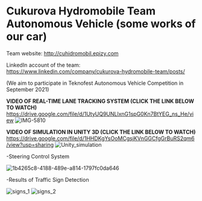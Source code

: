 # Cukurova Hydromobile Team Autonomous Vehicle (some works of our car) 
Team website: http://cuhidromobil.epizy.com 

LinkedIn account of the team: https://www.linkedin.com/company/cukurova-hydromobile-team/posts/

(We aim to participate in Teknofest Autonomous Vehicle Competition in September 2021)

**VIDEO OF REAL-TIME LANE TRACKING SYSTEM (CLICK THE LINK BELOW TO WATCH)**
https://drive.google.com/file/d/1UtyUQ9UNLlxnG1spG0Kn7BtYEG_ns_He/view
![IMG-5810](https://user-images.githubusercontent.com/42544569/111986849-82d24f00-8b1f-11eb-8338-8fbf19c3a3b9.jpg)


**VIDEO OF SIMULATION IN UNITY 3D (CLICK THE LINK BELOW TO WATCH)**
https://drive.google.com/file/d/1HHDKgYsOoMCgsjKVnGGCfgGrBuRS2qm6/view?usp=sharing
![Unity_simulation](https://user-images.githubusercontent.com/42544569/112518364-5c741400-8daa-11eb-8d29-084aeabe3cc1.JPG)








-Steering Control System


![1b4265c8-4188-489e-a814-1797fc0da646](https://user-images.githubusercontent.com/42544569/111986420-fa53ae80-8b1e-11eb-98c7-c8a4daf57c54.gif)


-Results of Traffic Sign Detection


![signs_1](https://user-images.githubusercontent.com/42544569/111962356-44c73200-8b03-11eb-9b24-04715136eb3a.jpeg)
![signs_2](https://user-images.githubusercontent.com/42544569/111962383-4a247c80-8b03-11eb-8d19-6d708fde7884.jpeg)






